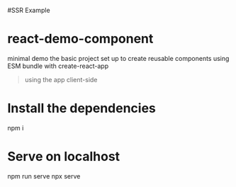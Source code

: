#SSR Example
# react-demo-component

minimal demo
the basic project set up to create reusable components using ESM bundle
with create-react-app

> using the app client-side

# Install the dependencies
npm i

# Serve on localhost
npm run serve
npx serve
